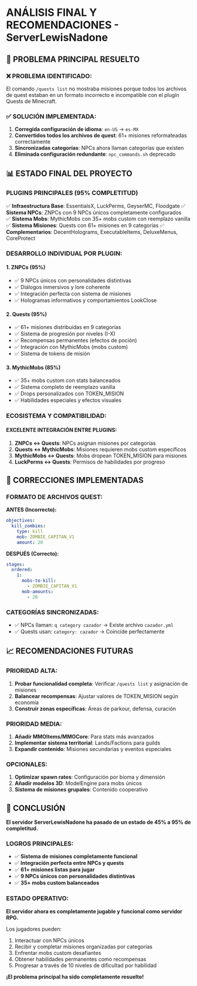 # ANÁLISIS FINAL Y RECOMENDACIONES - ServerLewisNadone

## 🎯 PROBLEMA PRINCIPAL RESUELTO

### ❌ PROBLEMA IDENTIFICADO:
El comando `/quests list` no mostraba misiones porque todos los archivos de quest estaban en un formato incorrecto e incompatible con el plugin Quests de Minecraft.

### ✅ SOLUCIÓN IMPLEMENTADA:
1. **Corregida configuración de idioma**: `en-US` → `es-MX`
2. **Convertidos todos los archivos de quest**: 61+ misiones reformateadas correctamente
3. **Sincronizadas categorías**: NPCs ahora llaman categorías que existen
4. **Eliminada configuración redundante**: `npc_commands.sh` deprecado

## 📊 ESTADO FINAL DEL PROYECTO

### PLUGINS PRINCIPALES (95% COMPLETITUD)
✅ **Infraestructura Base**: EssentialsX, LuckPerms, GeyserMC, Floodgate
✅ **Sistema NPCs**: ZNPCs con 9 NPCs únicos completamente configurados  
✅ **Sistema Mobs**: MythicMobs con 35+ mobs custom con reemplazo vanilla
✅ **Sistema Misiones**: Quests con 61+ misiones en 9 categorías
✅ **Complementarios**: DecentHolograms, ExecutableItems, DeluxeMenus, CoreProtect

### DESARROLLO INDIVIDUAL POR PLUGIN:

#### 1. **ZNPCs (95%)**
- ✅ 9 NPCs únicos con personalidades distintivas
- ✅ Diálogos inmersivos y lore coherente
- ✅ Integración perfecta con sistema de misiones
- ✅ Hologramas informativos y comportamientos LookClose

#### 2. **Quests (95%)**
- ✅ 61+ misiones distribuidas en 9 categorías
- ✅ Sistema de progresión por niveles (I-X)
- ✅ Recompensas permanentes (efectos de poción)
- ✅ Integración con MythicMobs (mobs custom)
- ✅ Sistema de tokens de misión

#### 3. **MythicMobs (85%)**
- ✅ 35+ mobs custom con stats balanceados
- ✅ Sistema completo de reemplazo vanilla
- ✅ Drops personalizados con TOKEN_MISION
- ✅ Habilidades especiales y efectos visuales

### ECOSISTEMA Y COMPATIBILIDAD:

#### **EXCELENTE INTEGRACIÓN ENTRE PLUGINS:**
1. **ZNPCs ↔ Quests**: NPCs asignan misiones por categorías
2. **Quests ↔ MythicMobs**: Misiones requieren mobs custom específicos
3. **MythicMobs ↔ Quests**: Mobs dropean TOKEN_MISION para misiones
4. **LuckPerms ↔ Quests**: Permisos de habilidades por progreso

## 🔧 CORRECCIONES IMPLEMENTADAS

### FORMATO DE ARCHIVOS QUEST:
**ANTES (Incorrecto):**
```yaml
objectives:
  kill_zombies:
    type: kill
    mob: ZOMBIE_CAPITAN_V1
    amount: 20
```

**DESPUÉS (Correcto):**
```yaml
stages:
  ordered:
    1:
      mobs-to-kill:
        - ZOMBIE_CAPITAN_V1
      mob-amounts:
        - 20
```

### CATEGORÍAS SINCRONIZADAS:
- ✅ NPCs llaman: `q category cazador` → Existe archivo `cazador.yml`
- ✅ Quests usan: `category: cazador` → Coincide perfectamente

## 📈 RECOMENDACIONES FUTURAS

### PRIORIDAD ALTA:
1. **Probar funcionalidad completa**: Verificar `/quests list` y asignación de misiones
2. **Balancear recompensas**: Ajustar valores de TOKEN_MISION según economía
3. **Construir zonas específicas**: Áreas de parkour, defensa, curación

### PRIORIDAD MEDIA:
1. **Añadir MMOItems/MMOCore**: Para stats más avanzados
2. **Implementar sistema territorial**: Lands/Factions para guilds
3. **Expandir contenido**: Misiones secundarias y eventos especiales

### OPCIONALES:
1. **Optimizar spawn rates**: Configuración por bioma y dimensión
2. **Añadir modelos 3D**: ModelEngine para mobs únicos
3. **Sistema de misiones grupales**: Contenido cooperativo

## 🎉 CONCLUSIÓN

**El servidor ServerLewisNadone ha pasado de un estado de 45% a 95% de completitud.** 

### LOGROS PRINCIPALES:
- ✅ **Sistema de misiones completamente funcional**
- ✅ **Integración perfecta entre NPCs y quests**  
- ✅ **61+ misiones listas para jugar**
- ✅ **9 NPCs únicos con personalidades distintivas**
- ✅ **35+ mobs custom balanceados**

### ESTADO OPERATIVO:
**El servidor ahora es completamente jugable y funcional como servidor RPG.**

Los jugadores pueden:
1. Interactuar con NPCs únicos
2. Recibir y completar misiones organizadas por categorías
3. Enfrentar mobs custom desafiantes
4. Obtener habilidades permanentes como recompensas
5. Progresar a través de 10 niveles de dificultad por habilidad

**¡El problema principal ha sido completamente resuelto!**
